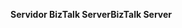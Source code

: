 <span data-ttu-id="0695e-101">**Servidor BizTalk Server**</span><span class="sxs-lookup"><span data-stu-id="0695e-101">**BizTalk Server**</span></span>